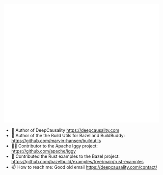 
<picture>
  <img src="/github-metrics.svg" alt="Metrics">
</picture>

- 🔭 Author of DeepCausality https://deepcausality.com
- 👷 Author of the the Build Utils for Bazel and BuildBuddy: https://github.com/marvin-hansen/buildutils
- 👷‍♂️ Contributor to the Apache Iggy project: https://github.com/apache/iggy
- 💚 Contributed the Rust examples to the Bazel project: https://github.com/bazelbuild/examples/tree/main/rust-examples
- 📫 How to reach me: Good old email https://deepcausality.com/contact/
